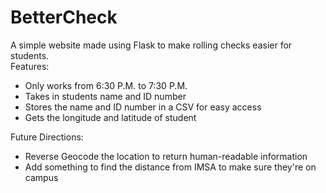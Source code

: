 <h1>
  BetterCheck
</h1>

<p>
  A simple website made using Flask to make rolling checks easier for students. <br>
  Features:
</p>

<ul>
  <li>Only works from 6:30 P.M. to 7:30 P.M.</li>
  <li>Takes in students name and ID number</li>
  <li>Stores the name and ID number in a CSV for easy access</li>
  <li>Gets the longitude and latitude of student</li>
</ul>

<p>
  Future Directions:
</p>
<ul>
  <li>Reverse Geocode the location to return human-readable information</li>
  <li>Add something to find the distance from IMSA to make sure they're on campus</li>
</ul>
